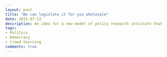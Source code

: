 ```yaml
---
layout: post
title: "We can legislate it for you wholesale"
date: 2015-07-23
description: An idea for a new model of policy research institute that crowdsources ideas and researching.
tags:
- Politics
- Democracy
- Crowd Sourcing
comments: true
---
```

